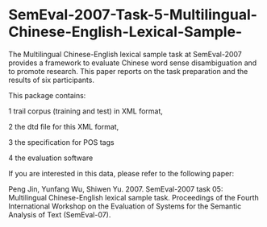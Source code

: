 # SemEval-2007-Task-5-Multilingual-Chinese-English-Lexical-Sample-
The Multilingual Chinese-English lexical sample task at SemEval-2007 provides a framework to evaluate Chinese word sense disambiguation and to promote research. This paper reports on the task preparation and the results of six participants. 

This package contains: 

1 trail corpus (training and test) in XML format, 

2 the dtd file for this XML format,

3 the specification for POS tags

4 the evaluation software 

If you are interested in this data, please refer to the following paper:

Peng Jin, Yunfang Wu, Shiwen Yu. 2007. SemEval-2007 task 05: Multilingual Chinese-English lexical sample task. Proceedings of the Fourth International Workshop on the Evaluation of Systems for the Semantic Analysis of Text (SemEval-07).
